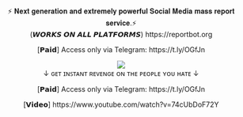 <p align="center">⚡ 𝐍𝐞𝐱𝐭 𝐠𝐞𝐧𝐞𝐫𝐚𝐭𝐢𝐨𝐧 𝐚𝐧𝐝 𝐞𝐱𝐭𝐫𝐞𝐦𝐞𝐥𝐲 𝐩𝐨𝐰𝐞𝐫𝐟𝐮𝐥 𝐒𝐨𝐜𝐢𝐚𝐥 𝐌𝐞𝐝𝐢𝐚 𝐦𝐚𝐬𝐬 𝐫𝐞𝐩𝐨𝐫𝐭 𝐬𝐞𝐫𝐯𝐢𝐜𝐞.⚡<br>
(𝙒𝙊𝙍𝙆𝙎 𝙊𝙉 𝘼𝙇𝙇 𝙋𝙇𝘼𝙏𝙁𝙊𝙍𝙈𝙎) https://reportbot.org

<p align="center">
[𝗣𝗮𝗶𝗱] Access only via Telegram: https://t.ly/OGfJn
</p>

<p align="center"><img src="https://github.com/user-attachments/assets/f9a2415b-e20a-494a-84e4-33d088f312d5" /> <br>
↓ ɢᴇᴛ ɪɴꜱᴛᴀɴᴛ ʀᴇᴠᴇɴɢᴇ ᴏɴ ᴛʜᴇ ᴘᴇᴏᴘʟᴇ ʏᴏᴜ ʜᴀᴛᴇ​ ↓

<p align="center">
[𝗣𝗮𝗶𝗱] Access only via Telegram: https://t.ly/OGfJn
</p>

<p align="center">
[𝗩𝗶𝗱𝗲𝗼] https://www.youtube.com/watch?v=74cUbDoF72Y
</p>
